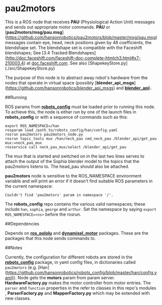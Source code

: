 pau2motors
==========

This is a ROS node that receives **PAU** (Physiological Action Unit)
messages and sends out appropriate motor commands. **PAU** or
[**pau2motors/msg/pau.msg**]
(https://github.com/hansonrobotics/pau2motors/blob/master/msg/pau.msg)
messages contain eye, head, neck positions given by 48 coefficients,
the blendshape set.  The blendshape set is compatible with the
Faceshift blendshapes; See [3.4  Tracked Blendshapes]
(http://doc.faceshift.com/faceshift-doc-complete-htmlch3.html#x7-210003.4)
at [doc.faceshift.com](http://doc.faceshift.com). See also [ShapekeyStore.py]
(./src/ShapekeyStore.py)

The purpose of this node is to abstract away robot's hardware from the
nodes that operate in virtual space (possibly [**blender_api_msgs**]
(https://github.com/hansonrobotics/blender_api_msgs)
and [**blender_api**](https://github.com/hansonrobotics/blender_api)).

##Running

ROS params from
**[robots_config](https://github.com/hansonrobotics/robots_config)**
must be loaded prior to running this node. To achieve this, the node is
either run by one of the launch files in **robots_config** or with a
sequence of commands such as this:

```
export ROS_NAMESPACE=/han
rosparam load /path_to/robots_config/han/config.yaml
rosrun pau2motors pau2motors_node.py
rosrun topic_tools mux /han/neck_pau cmd_neck_pau /blender_api/get_pau mux:=neck_pau_mux
rosservice call neck_pau_mux/select /blender_api/get_pau
```
The mux that is started and switched on in the last two lines serves
to attach the output of the Sophia blender model to the topics that the
pau2motors listens to. The head_pau should also be attached.


**pau2motors** node is sensitive to the ROS_NAMESPACE environment
variable and will print an error if it doesn't find suitable ROS
parameters in the current namespace:

```
Couldn't find 'pau2motors' param in namespace '/'.
```
The **robots_config** repo contains the various valid namespaces;
these include `han`, `sophia`, `george` and `arthur`. Set the namespace
by saying `export ROS_NAMESPACE=<ns>` before the rosrun.

##Dependencies

Depends on
**[ros_pololu](https://github.com/hansonrobotics/ros_pololu)**
and **[dynamixel_motor](https://github.com/arebgun/dynamixel_motor)**
packages. These are the packages that this node sends commands to.

##Notes

Currently, the configuration for different robots are stored in the
**[robots_config](https://github.com/hansonrobotics/robots_config)**
package, in yaml config files, in dictionaries called `pau2motors`
(e.g.  [Han]
(https://github.com/hansonrobotics/robots_config/blob/master/han/config.yaml)).
Node gets the **motors** param from param server.
**HardwareFactory.py** makes the motor controller from motor entries.
The `parser` and `function` properties in the 
refer to classes in this repo's modules ,
**ParserFactory.py** and **MapperFactory.py** which may be extended
with new classes.
